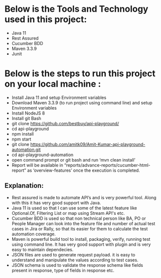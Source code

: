 # Below is the Tools and Technology used in this project:

* Java 11
* Rest Assured
* Cucumber BDD 
* Maven 3.3.9
* Junit

# Below is the steps to run this project on your local machine :
* Install Java 11 and setup Environment variables
* Download Maven 3.3.9 (to run project using command line) and setup Environment variables
* Install NodeJS 8 
* Install git Bash
* git clone https://github.com/bestbuy/api-playground/
* cd api-playground
* npm install
* npm start
* git clone https://github.com/amitk09/Amit-Kumar-api-playground-automation.git
* cd api-playground-automation
* open command prompt or git bash and run ‘mvn clean install’
* Report will be available in “reports/advance-reports/cucumber-html-report” as  ‘overview-features’ once the execution is completed.

## Explanation: 
* Rest assured is made to automate API’s and is very powerful tool. Along with this it has very good support with Java. 
* Java 11 is used so that I can use some of the latest feature like Optional.Of, Filtering List or map using Stream API's etc.  
* Cucumber BDD is used so that non technical person like BA, PO or People Manager can look into the feature file and number of actual test cases in Jira or Rally, so that its easier for them to calculate the test automation coverage. 
* Maven is powerful build tool to install, packaging, verify, running test using command line. It has very good support with plugin and is very easy to maintain dependecies. 
* JSON files are used to generate request payload. it is easy to understand and manipulate the values according to test cases. 
* JSON schema is used to validate the response schema like fields present in response, type of fields in response etc. 



